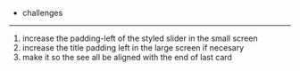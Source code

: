 * challenges
---------------------------------------------------------------------------
1. increase the padding-left of the styled slider in the small screen
2. increase the title padding left in the large screen if necesary
3. make it so the see all be aligned with the end of last card
